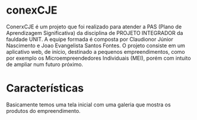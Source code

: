 # conexCJE
ConerxCJE é um projeto que foi realizado para atender a PAS (Plano de Aprendizagem Significativa) da disciplina de PROJETO INTEGRADOR da fauldade UNIT. A equipe formada é composta por Claudionor Júnior Nascimento e Joao Evangelista Santos Fontes. O projeto consiste em um aplicativo web, de início, destinado a pequenos empreendimentos, como por exemplo os Microempreendedores Individuais (MEI), porém com intuito de ampliar num futuro próximo.

# Características
Basicamente temos uma tela inicial com uma galeria que mostra os produtos do empreendimento.

